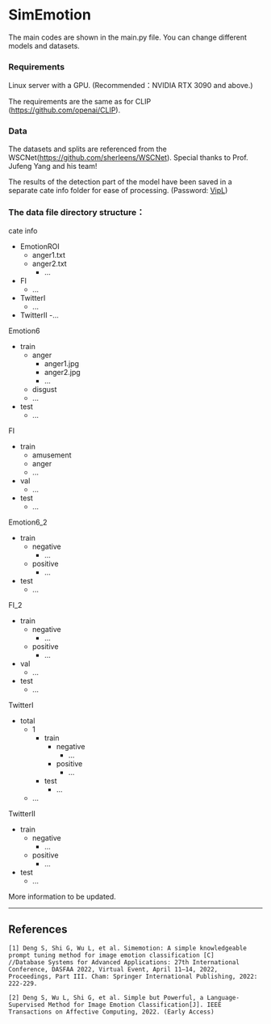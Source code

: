 # SimEmotion

The main codes are shown in the main.py file. You can change different models and datasets.

### Requirements
Linux server with a GPU. (Recommended：NVIDIA RTX 3090 and above.)

The requirements are the same as for CLIP (https://github.com/openai/CLIP).

### Data

The datasets and splits are referenced from the WSCNet(https://github.com/sherleens/WSCNet). 
Special thanks to Prof. Jufeng Yang and his team!

The results of the detection part of the model have been saved in a separate cate info folder for ease of processing. (Password: [VipL](https://pan.baidu.com/s/1JSpkmoJQGviBKIPDwOQlIg))

### The data file directory structure：
cate info
- EmotionROI
  - anger1.txt
  - anger2.txt
    - ...
- FI
  - ...
- TwitterI
  - ...
- TwitterII
 -...

Emotion6
- train
  - anger
    - anger1.jpg
    - anger2.jpg
    - ...
  - disgust
  - ...
- test
  - ...

FI
- train
  - amusement
  - anger
  - ...
- val
  - ...
- test
  - ...

Emotion6_2
- train
  - negative
    - ...
  - positive
    - ...
- test
  - ...

FI_2
- train
  - negative
    - ...
  - positive
    - ...
- val
  - ...
- test
  - ...

TwitterI
- total
  - 1
    - train
      - negative
        - ...
      - positive
        - ...
    - test
        - ...
  - ...

TwitterII
- train
  - negative
    - ...
  - positive
    - ...
- test
  - ...


More information to be updated.

------------

## References
```
[1] Deng S, Shi G, Wu L, et al. Simemotion: A simple knowledgeable prompt tuning method for image emotion classification [C]
//Database Systems for Advanced Applications: 27th International Conference, DASFAA 2022, Virtual Event, April 11–14, 2022, 
Proceedings, Part III. Cham: Springer International Publishing, 2022: 222-229.

[2] Deng S, Wu L, Shi G, et al. Simple but Powerful, a Language-Supervised Method for Image Emotion Classification[J]. IEEE 
Transactions on Affective Computing, 2022. (Early Access)
```
